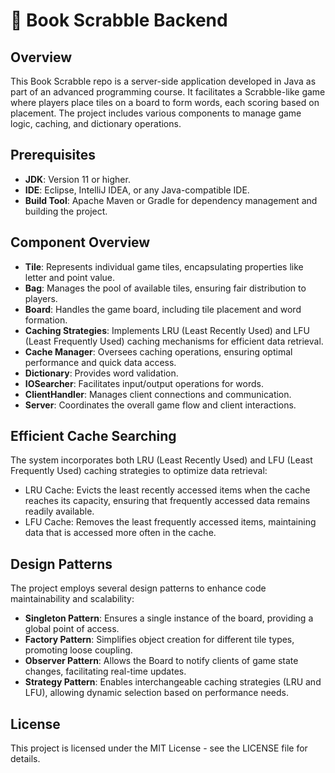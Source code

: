 # 📖 Book Scrabble Backend

## Overview

This Book Scrabble repo is a server-side application developed in Java as part of an advanced programming course. It facilitates a Scrabble-like game where players place tiles on a board to form words, each scoring based on placement. The project includes various components to manage game logic, caching, and dictionary operations.

## Prerequisites

- **JDK**: Version 11 or higher.
- **IDE**: Eclipse, IntelliJ IDEA, or any Java-compatible IDE.
- **Build Tool**: Apache Maven or Gradle for dependency management and building the project.

## Component Overview

- **Tile**: Represents individual game tiles, encapsulating properties like letter and point value.
- **Bag**: Manages the pool of available tiles, ensuring fair distribution to players.
- **Board**: Handles the game board, including tile placement and word formation.
- **Caching Strategies**: Implements LRU (Least Recently Used) and LFU (Least Frequently Used) caching mechanisms for efficient data retrieval.
- **Cache Manager**: Oversees caching operations, ensuring optimal performance and quick data access.
- **Dictionary**: Provides word validation.
- **IOSearcher**: Facilitates input/output operations for words.
- **ClientHandler**: Manages client connections and communication.
- **Server**: Coordinates the overall game flow and client interactions.

## Efficient Cache Searching

  The system incorporates both LRU (Least Recently Used) and LFU (Least Frequently Used) caching strategies to optimize data retrieval:
  - LRU Cache: Evicts the least recently accessed items when the cache reaches its capacity, ensuring that frequently accessed data remains readily available.
  - LFU Cache: Removes the least frequently accessed items, maintaining data that is accessed more often in the cache.

## Design Patterns

The project employs several design patterns to enhance code maintainability and scalability:

- **Singleton Pattern**: Ensures a single instance of the board, providing a global point of access.
- **Factory Pattern**: Simplifies object creation for different tile types, promoting loose coupling.
- **Observer Pattern**: Allows the Board to notify clients of game state changes, facilitating real-time updates.
- **Strategy Pattern**: Enables interchangeable caching strategies (LRU and LFU), allowing dynamic selection based on performance needs.

## License
This project is licensed under the MIT License - see the LICENSE file for details.
